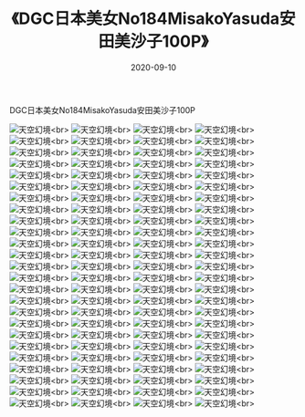 ﻿---
layout: post
title: 《DGC日本美女No184MisakoYasuda安田美沙子100P》
date: 2020-09-10
img: http://photo.orgx.cf/性感/2020/DGC日本美女No184MisakoYasuda安田美沙子100P/000.jpg
tags: [美女,性感,泳衣]
---

DGC日本美女No184MisakoYasuda安田美沙子100P



![天空幻境](http://photo.orgx.cf/性感/2020/DGC日本美女No184MisakoYasuda安田美沙子100P/001.jpg''天空幻境'')<br>
![天空幻境](http://photo.orgx.cf/性感/2020/DGC日本美女No184MisakoYasuda安田美沙子100P/002.jpg''天空幻境'')<br>
![天空幻境](http://photo.orgx.cf/性感/2020/DGC日本美女No184MisakoYasuda安田美沙子100P/003.jpg''天空幻境'')<br>
![天空幻境](http://photo.orgx.cf/性感/2020/DGC日本美女No184MisakoYasuda安田美沙子100P/004.jpg''天空幻境'')<br>
![天空幻境](http://photo.orgx.cf/性感/2020/DGC日本美女No184MisakoYasuda安田美沙子100P/005.jpg''天空幻境'')<br>
![天空幻境](http://photo.orgx.cf/性感/2020/DGC日本美女No184MisakoYasuda安田美沙子100P/006.jpg''天空幻境'')<br>
![天空幻境](http://photo.orgx.cf/性感/2020/DGC日本美女No184MisakoYasuda安田美沙子100P/007.jpg''天空幻境'')<br>
![天空幻境](http://photo.orgx.cf/性感/2020/DGC日本美女No184MisakoYasuda安田美沙子100P/008.jpg''天空幻境'')<br>
![天空幻境](http://photo.orgx.cf/性感/2020/DGC日本美女No184MisakoYasuda安田美沙子100P/009.jpg''天空幻境'')<br>
![天空幻境](http://photo.orgx.cf/性感/2020/DGC日本美女No184MisakoYasuda安田美沙子100P/010.jpg''天空幻境'')<br>
![天空幻境](http://photo.orgx.cf/性感/2020/DGC日本美女No184MisakoYasuda安田美沙子100P/011.jpg''天空幻境'')<br>
![天空幻境](http://photo.orgx.cf/性感/2020/DGC日本美女No184MisakoYasuda安田美沙子100P/012.jpg''天空幻境'')<br>
![天空幻境](http://photo.orgx.cf/性感/2020/DGC日本美女No184MisakoYasuda安田美沙子100P/013.jpg''天空幻境'')<br>
![天空幻境](http://photo.orgx.cf/性感/2020/DGC日本美女No184MisakoYasuda安田美沙子100P/014.jpg''天空幻境'')<br>
![天空幻境](http://photo.orgx.cf/性感/2020/DGC日本美女No184MisakoYasuda安田美沙子100P/015.jpg''天空幻境'')<br>
![天空幻境](http://photo.orgx.cf/性感/2020/DGC日本美女No184MisakoYasuda安田美沙子100P/016.jpg''天空幻境'')<br>
![天空幻境](http://photo.orgx.cf/性感/2020/DGC日本美女No184MisakoYasuda安田美沙子100P/017.jpg''天空幻境'')<br>
![天空幻境](http://photo.orgx.cf/性感/2020/DGC日本美女No184MisakoYasuda安田美沙子100P/018.jpg''天空幻境'')<br>
![天空幻境](http://photo.orgx.cf/性感/2020/DGC日本美女No184MisakoYasuda安田美沙子100P/019.jpg''天空幻境'')<br>
![天空幻境](http://photo.orgx.cf/性感/2020/DGC日本美女No184MisakoYasuda安田美沙子100P/020.jpg''天空幻境'')<br>
![天空幻境](http://photo.orgx.cf/性感/2020/DGC日本美女No184MisakoYasuda安田美沙子100P/021.jpg''天空幻境'')<br>
![天空幻境](http://photo.orgx.cf/性感/2020/DGC日本美女No184MisakoYasuda安田美沙子100P/022.jpg''天空幻境'')<br>
![天空幻境](http://photo.orgx.cf/性感/2020/DGC日本美女No184MisakoYasuda安田美沙子100P/023.jpg''天空幻境'')<br>
![天空幻境](http://photo.orgx.cf/性感/2020/DGC日本美女No184MisakoYasuda安田美沙子100P/024.jpg''天空幻境'')<br>
![天空幻境](http://photo.orgx.cf/性感/2020/DGC日本美女No184MisakoYasuda安田美沙子100P/025.jpg''天空幻境'')<br>
![天空幻境](http://photo.orgx.cf/性感/2020/DGC日本美女No184MisakoYasuda安田美沙子100P/026.jpg''天空幻境'')<br>
![天空幻境](http://photo.orgx.cf/性感/2020/DGC日本美女No184MisakoYasuda安田美沙子100P/027.jpg''天空幻境'')<br>
![天空幻境](http://photo.orgx.cf/性感/2020/DGC日本美女No184MisakoYasuda安田美沙子100P/028.jpg''天空幻境'')<br>
![天空幻境](http://photo.orgx.cf/性感/2020/DGC日本美女No184MisakoYasuda安田美沙子100P/029.jpg''天空幻境'')<br>
![天空幻境](http://photo.orgx.cf/性感/2020/DGC日本美女No184MisakoYasuda安田美沙子100P/030.jpg''天空幻境'')<br>
![天空幻境](http://photo.orgx.cf/性感/2020/DGC日本美女No184MisakoYasuda安田美沙子100P/031.jpg''天空幻境'')<br>
![天空幻境](http://photo.orgx.cf/性感/2020/DGC日本美女No184MisakoYasuda安田美沙子100P/032.jpg''天空幻境'')<br>
![天空幻境](http://photo.orgx.cf/性感/2020/DGC日本美女No184MisakoYasuda安田美沙子100P/033.jpg''天空幻境'')<br>
![天空幻境](http://photo.orgx.cf/性感/2020/DGC日本美女No184MisakoYasuda安田美沙子100P/034.jpg''天空幻境'')<br>
![天空幻境](http://photo.orgx.cf/性感/2020/DGC日本美女No184MisakoYasuda安田美沙子100P/035.jpg''天空幻境'')<br>
![天空幻境](http://photo.orgx.cf/性感/2020/DGC日本美女No184MisakoYasuda安田美沙子100P/036.jpg''天空幻境'')<br>
![天空幻境](http://photo.orgx.cf/性感/2020/DGC日本美女No184MisakoYasuda安田美沙子100P/037.jpg''天空幻境'')<br>
![天空幻境](http://photo.orgx.cf/性感/2020/DGC日本美女No184MisakoYasuda安田美沙子100P/038.jpg''天空幻境'')<br>
![天空幻境](http://photo.orgx.cf/性感/2020/DGC日本美女No184MisakoYasuda安田美沙子100P/039.jpg''天空幻境'')<br>
![天空幻境](http://photo.orgx.cf/性感/2020/DGC日本美女No184MisakoYasuda安田美沙子100P/040.jpg''天空幻境'')<br>
![天空幻境](http://photo.orgx.cf/性感/2020/DGC日本美女No184MisakoYasuda安田美沙子100P/041.jpg''天空幻境'')<br>
![天空幻境](http://photo.orgx.cf/性感/2020/DGC日本美女No184MisakoYasuda安田美沙子100P/042.jpg''天空幻境'')<br>
![天空幻境](http://photo.orgx.cf/性感/2020/DGC日本美女No184MisakoYasuda安田美沙子100P/043.jpg''天空幻境'')<br>
![天空幻境](http://photo.orgx.cf/性感/2020/DGC日本美女No184MisakoYasuda安田美沙子100P/044.jpg''天空幻境'')<br>
![天空幻境](http://photo.orgx.cf/性感/2020/DGC日本美女No184MisakoYasuda安田美沙子100P/045.jpg''天空幻境'')<br>
![天空幻境](http://photo.orgx.cf/性感/2020/DGC日本美女No184MisakoYasuda安田美沙子100P/046.jpg''天空幻境'')<br>
![天空幻境](http://photo.orgx.cf/性感/2020/DGC日本美女No184MisakoYasuda安田美沙子100P/047.jpg''天空幻境'')<br>
![天空幻境](http://photo.orgx.cf/性感/2020/DGC日本美女No184MisakoYasuda安田美沙子100P/048.jpg''天空幻境'')<br>
![天空幻境](http://photo.orgx.cf/性感/2020/DGC日本美女No184MisakoYasuda安田美沙子100P/049.jpg''天空幻境'')<br>
![天空幻境](http://photo.orgx.cf/性感/2020/DGC日本美女No184MisakoYasuda安田美沙子100P/050.jpg''天空幻境'')<br>
![天空幻境](http://photo.orgx.cf/性感/2020/DGC日本美女No184MisakoYasuda安田美沙子100P/051.jpg''天空幻境'')<br>
![天空幻境](http://photo.orgx.cf/性感/2020/DGC日本美女No184MisakoYasuda安田美沙子100P/052.jpg''天空幻境'')<br>
![天空幻境](http://photo.orgx.cf/性感/2020/DGC日本美女No184MisakoYasuda安田美沙子100P/053.jpg''天空幻境'')<br>
![天空幻境](http://photo.orgx.cf/性感/2020/DGC日本美女No184MisakoYasuda安田美沙子100P/054.jpg''天空幻境'')<br>
![天空幻境](http://photo.orgx.cf/性感/2020/DGC日本美女No184MisakoYasuda安田美沙子100P/055.jpg''天空幻境'')<br>
![天空幻境](http://photo.orgx.cf/性感/2020/DGC日本美女No184MisakoYasuda安田美沙子100P/056.jpg''天空幻境'')<br>
![天空幻境](http://photo.orgx.cf/性感/2020/DGC日本美女No184MisakoYasuda安田美沙子100P/057.jpg''天空幻境'')<br>
![天空幻境](http://photo.orgx.cf/性感/2020/DGC日本美女No184MisakoYasuda安田美沙子100P/058.jpg''天空幻境'')<br>
![天空幻境](http://photo.orgx.cf/性感/2020/DGC日本美女No184MisakoYasuda安田美沙子100P/059.jpg''天空幻境'')<br>
![天空幻境](http://photo.orgx.cf/性感/2020/DGC日本美女No184MisakoYasuda安田美沙子100P/060.jpg''天空幻境'')<br>
![天空幻境](http://photo.orgx.cf/性感/2020/DGC日本美女No184MisakoYasuda安田美沙子100P/061.jpg''天空幻境'')<br>
![天空幻境](http://photo.orgx.cf/性感/2020/DGC日本美女No184MisakoYasuda安田美沙子100P/062.jpg''天空幻境'')<br>
![天空幻境](http://photo.orgx.cf/性感/2020/DGC日本美女No184MisakoYasuda安田美沙子100P/063.jpg''天空幻境'')<br>
![天空幻境](http://photo.orgx.cf/性感/2020/DGC日本美女No184MisakoYasuda安田美沙子100P/064.jpg''天空幻境'')<br>
![天空幻境](http://photo.orgx.cf/性感/2020/DGC日本美女No184MisakoYasuda安田美沙子100P/065.jpg''天空幻境'')<br>
![天空幻境](http://photo.orgx.cf/性感/2020/DGC日本美女No184MisakoYasuda安田美沙子100P/066.jpg''天空幻境'')<br>
![天空幻境](http://photo.orgx.cf/性感/2020/DGC日本美女No184MisakoYasuda安田美沙子100P/067.jpg''天空幻境'')<br>
![天空幻境](http://photo.orgx.cf/性感/2020/DGC日本美女No184MisakoYasuda安田美沙子100P/068.jpg''天空幻境'')<br>
![天空幻境](http://photo.orgx.cf/性感/2020/DGC日本美女No184MisakoYasuda安田美沙子100P/069.jpg''天空幻境'')<br>
![天空幻境](http://photo.orgx.cf/性感/2020/DGC日本美女No184MisakoYasuda安田美沙子100P/070.jpg''天空幻境'')<br>
![天空幻境](http://photo.orgx.cf/性感/2020/DGC日本美女No184MisakoYasuda安田美沙子100P/071.jpg''天空幻境'')<br>
![天空幻境](http://photo.orgx.cf/性感/2020/DGC日本美女No184MisakoYasuda安田美沙子100P/072.jpg''天空幻境'')<br>
![天空幻境](http://photo.orgx.cf/性感/2020/DGC日本美女No184MisakoYasuda安田美沙子100P/073.jpg''天空幻境'')<br>
![天空幻境](http://photo.orgx.cf/性感/2020/DGC日本美女No184MisakoYasuda安田美沙子100P/074.jpg''天空幻境'')<br>
![天空幻境](http://photo.orgx.cf/性感/2020/DGC日本美女No184MisakoYasuda安田美沙子100P/075.jpg''天空幻境'')<br>
![天空幻境](http://photo.orgx.cf/性感/2020/DGC日本美女No184MisakoYasuda安田美沙子100P/076.jpg''天空幻境'')<br>
![天空幻境](http://photo.orgx.cf/性感/2020/DGC日本美女No184MisakoYasuda安田美沙子100P/077.jpg''天空幻境'')<br>
![天空幻境](http://photo.orgx.cf/性感/2020/DGC日本美女No184MisakoYasuda安田美沙子100P/078.jpg''天空幻境'')<br>
![天空幻境](http://photo.orgx.cf/性感/2020/DGC日本美女No184MisakoYasuda安田美沙子100P/079.jpg''天空幻境'')<br>
![天空幻境](http://photo.orgx.cf/性感/2020/DGC日本美女No184MisakoYasuda安田美沙子100P/080.jpg''天空幻境'')<br>
![天空幻境](http://photo.orgx.cf/性感/2020/DGC日本美女No184MisakoYasuda安田美沙子100P/081.jpg''天空幻境'')<br>
![天空幻境](http://photo.orgx.cf/性感/2020/DGC日本美女No184MisakoYasuda安田美沙子100P/082.jpg''天空幻境'')<br>
![天空幻境](http://photo.orgx.cf/性感/2020/DGC日本美女No184MisakoYasuda安田美沙子100P/083.jpg''天空幻境'')<br>
![天空幻境](http://photo.orgx.cf/性感/2020/DGC日本美女No184MisakoYasuda安田美沙子100P/084.jpg''天空幻境'')<br>
![天空幻境](http://photo.orgx.cf/性感/2020/DGC日本美女No184MisakoYasuda安田美沙子100P/085.jpg''天空幻境'')<br>
![天空幻境](http://photo.orgx.cf/性感/2020/DGC日本美女No184MisakoYasuda安田美沙子100P/086.jpg''天空幻境'')<br>
![天空幻境](http://photo.orgx.cf/性感/2020/DGC日本美女No184MisakoYasuda安田美沙子100P/087.jpg''天空幻境'')<br>
![天空幻境](http://photo.orgx.cf/性感/2020/DGC日本美女No184MisakoYasuda安田美沙子100P/088.jpg''天空幻境'')<br>
![天空幻境](http://photo.orgx.cf/性感/2020/DGC日本美女No184MisakoYasuda安田美沙子100P/089.jpg''天空幻境'')<br>
![天空幻境](http://photo.orgx.cf/性感/2020/DGC日本美女No184MisakoYasuda安田美沙子100P/090.jpg''天空幻境'')<br>
![天空幻境](http://photo.orgx.cf/性感/2020/DGC日本美女No184MisakoYasuda安田美沙子100P/091.jpg''天空幻境'')<br>
![天空幻境](http://photo.orgx.cf/性感/2020/DGC日本美女No184MisakoYasuda安田美沙子100P/092.jpg''天空幻境'')<br>
![天空幻境](http://photo.orgx.cf/性感/2020/DGC日本美女No184MisakoYasuda安田美沙子100P/093.jpg''天空幻境'')<br>
![天空幻境](http://photo.orgx.cf/性感/2020/DGC日本美女No184MisakoYasuda安田美沙子100P/094.jpg''天空幻境'')<br>
![天空幻境](http://photo.orgx.cf/性感/2020/DGC日本美女No184MisakoYasuda安田美沙子100P/095.jpg''天空幻境'')<br>
![天空幻境](http://photo.orgx.cf/性感/2020/DGC日本美女No184MisakoYasuda安田美沙子100P/096.jpg''天空幻境'')<br>
![天空幻境](http://photo.orgx.cf/性感/2020/DGC日本美女No184MisakoYasuda安田美沙子100P/097.jpg''天空幻境'')<br>
![天空幻境](http://photo.orgx.cf/性感/2020/DGC日本美女No184MisakoYasuda安田美沙子100P/098.jpg''天空幻境'')<br>
![天空幻境](http://photo.orgx.cf/性感/2020/DGC日本美女No184MisakoYasuda安田美沙子100P/099.jpg''天空幻境'')<br>
![天空幻境](http://photo.orgx.cf/性感/2020/DGC日本美女No184MisakoYasuda安田美沙子100P/100.jpg''天空幻境'')<br>
